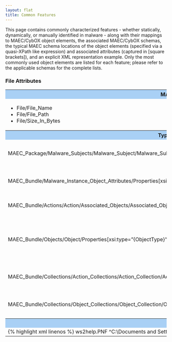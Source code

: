 ```yaml
---
layout: flat
title: Common Features
---
```


This page contains commonly characterized features - whether statically, dynamically, or manually identified in malware - along with their mappings to MAEC/CybOX object elements, the associated MAEC/CybOX schemas, the typical MAEC schema locations of the object elements (specified via a quasi-XPath like expression) and associated attributes (captured in [square brackets]), and an explicit XML representation example. Only the most commonly used object elements are listed for each feature; please refer to the applicable schemas for the complete lists.  

### File Attributes

<table class="table-features">
  <tr style="background-color:#A9D0F5">
    <th>MAEC/CybOX Object Elements</th>
    <th>MAEC/CybOX Schemas</th>
  </tr>
  <tr>
    <td>
      <ul>
	    <li> File/File_Name
		<li> File/File_Path
		<li> File/Size_In_Bytes
	  </ul>
    </td>
    <td>
      <ul>
        <li> <a href=http://maecproject.github.io/data-model/4.1/FileObj/FileObjectType/>CybOX:FileObj</a>
   	    <li> CybOX:WinFileObj
		<li> CybOX:WinExecFileObj
	  </ul>
    </td>
  </tr>
  <tr style="background-color:#A9D0F5">
    <th>Typical MAEC Schema Locations</th>
	<th>Description</th>
  </tr>
  <tr>   
    <td>MAEC_Package/Malware_Subjects/Malware_Subject/Malware_Subject/Malware_Instance_Object_Attributes/Properties[xsi:type=”{ObjectType}”]</td>
	<td>Used within a Package to capture a single file associated with a malware instance.</td>
  </tr>
  <tr>
	 <td>MAEC_Bundle/Malware_Instance_Object_Attributes/Properties[xsi:type=”{ObjectType}”]</td>
	 <td>Used within a Bundle to capture a single file associated with a malware instance.</td>
  </tr>
  <tr>
	 <td>MAEC_Bundle/Actions/Action/Associated_Objects/Associated_Object/Properties[xsi:type=”{ObjectType}”]</td>
	 <td>Used within a Bundle to capture a single file associated with an Action.</td>
  </tr>
  <tr>
	 <td>MAEC_Bundle/Objects/Object/Properties[xsi:type=”{ObjectType}”]</td>
	 <td>Used within a Bundle to capture a single file associated with a malware instance, including those that represent some extracted feature (e.g., strings).</td>
  </tr>
  <tr>
    <td>MAEC_Bundle/Collections/Action_Collections/Action_Collection/Action_List/Action/Associated_Objects/Associated_Object/Properties[xsi:type=”{ObjectType}”]</td>
	<td>Used within a Bundle to capture a single file associated with an Action in an Action Collection.</td>
  </tr>
  <tr>
    <td>MAEC_Bundle/Collections/Object_Collections/Object_Collection/Object_List/Object/Properties[xsi:type=”{ObjectType}”]</td>
	<td>Used within a Bundle to capture a single file as part of an Object Collection.</td>
  </tr>
  <tr style="background-color:#A9D0F5">
    <th colspan="2">MAEC/CybOX XML Representation Example</th>
  </tr>
  <tr>
    <td colspan="2">
{% highlight xml linenos %}
<cybox: Associated_Object id="maec-example-obj-2"> 
<cybox:Properties xsi:type="WinExecFileObj:WindowsExecutableFileObjectType"> 
<FileObj:File_Name>ws2help.PNF</FileObj:File_Name> 
<FileObj:File_Path condition="FitsPattern" pattern_type="Regex">^C:\Documents and Settings\\s+user\s+\Local Settings\Application\Data</FileObj:Full_Path>
<FileObj:Size_In_Bytes>196608</FileObj:Size_In_Bytes> </cybox:Properties>
</cybox: Associated_Object>
{% endhighlight %}
    </td>
  </tr>
</table>
    	
		   
